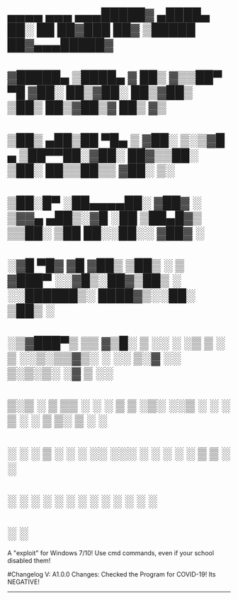 #  ▄▄▄▄    ▄▄▄     ▄▄▄█████▓ ▄████▄   ██░ ██  ██▓███   ██▓     ▒█████   ██▓▄▄▄█████▓
# ▓█████▄ ▒████▄   ▓  ██▒ ▓▒▒██▀ ▀█  ▓██░ ██▒▓██░  ██▒▓██▒    ▒██▒  ██▒▓██▒▓  ██▒ ▓▒
# ▒██▒ ▄██▒██  ▀█▄ ▒ ▓██░ ▒░▒▓█    ▄ ▒██▀▀██░▓██░ ██▓▒▒██░    ▒██░  ██▒▒██▒▒ ▓██░ ▒░
# ▒██░█▀  ░██▄▄▄▄██░ ▓██▓ ░ ▒▓▓▄ ▄██▒░▓█ ░██ ▒██▄█▓▒ ▒▒██░    ▒██   ██░░██░░ ▓██▓ ░ 
# ░▓█  ▀█▓ ▓█   ▓██▒ ▒██▒ ░ ▒ ▓███▀ ░░▓█▒░██▓▒██▒ ░  ░░██████▒░ ████▓▒░░██░  ▒██▒ ░ 
# ░▒▓███▀▒ ▒▒   ▓▒█░ ▒ ░░   ░ ░▒ ▒  ░ ▒ ░░▒░▒▒▓▒░ ░  ░░ ▒░▓  ░░ ▒░▒░▒░ ░▓    ▒ ░░   
# ▒░▒   ░   ▒   ▒▒ ░   ░      ░  ▒    ▒ ░▒░ ░░▒ ░     ░ ░ ▒  ░  ░ ▒ ▒░  ▒ ░    ░    
#  ░    ░   ░   ▒    ░      ░         ░  ░░ ░░░         ░ ░   ░ ░ ░ ▒   ▒ ░  ░      
#  ░            ░  ░        ░ ░       ░  ░  ░             ░  ░    ░ ░   ░           
#       ░                   ░                                                       
A "exploit" for Windows 7/10! Use cmd commands, even if your school disabled them!

#Changelog
V: A1.0.0
Changes:
Checked the Program for COVID-19!
Its NEGATIVE!

-----------------------------------------------------------------------------------

